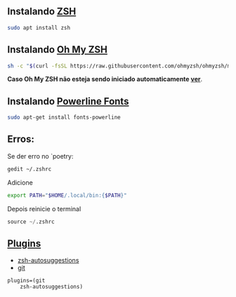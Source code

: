 ## Instalando [ZSH](https://github.com/ohmyzsh/ohmyzsh/wiki/Installing-ZSH)

```bash
sudo apt install zsh
```
## Instalando [Oh My ZSH](https://ohmyz.sh/)

```bash
sh -c "$(curl -fsSL https://raw.githubusercontent.com/ohmyzsh/ohmyzsh/master/tools/install.sh)"
```

**Caso Oh My ZSH não esteja sendo iniciado automaticamente
[ver](https://github.com/ohmyzsh/ohmyzsh/issues/6112#issuecomment-463644808)**.

## Instalando [Powerline Fonts](https://github.com/powerline/fonts)

```bash
sudo apt-get install fonts-powerline
```

## Erros:
Se der erro no `poetry:

```bash
gedit ~/.zshrc
```

Adicione

```bash
export PATH="$HOME/.local/bin:{$PATH}"
```

Depois reinicie o terminal

```python
source ~/.zshrc
```

## [Plugins](https://github.com/unixorn/awesome-zsh-plugins)

* [zsh-autosuggestions](https://github.com/zsh-users/zsh-autosuggestions)
* [git](https://kapeli.com/cheat_sheets/Oh-My-Zsh_Git.docset/Contents/Resources/Documents/index)
```
plugins=(git
	zsh-autosuggestions)
```
